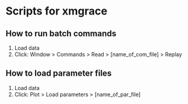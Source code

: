 # Scripts for xmgrace

## How to run batch commands
1. Load data
2. Click: Window > Commands > Read > [name_of_com_file] > Replay

## How to load parameter files
1. Load data
2. Click: Plot > Load parameters > [name_of_par_file]

